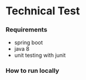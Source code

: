 # Technical Test

### Requirements
* spring boot
* java 8
* unit testing with junit

### How to run locally

